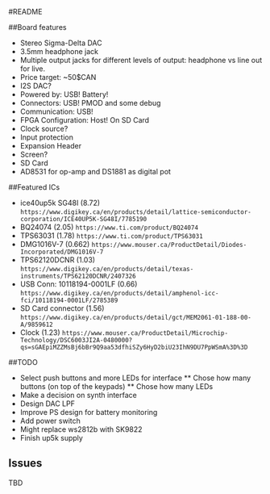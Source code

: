 #README

##Board features

* Stereo Sigma-Delta DAC
* 3.5mm headphone jack
* Multiple output jacks for different levels of output: headphone vs line out for live.
* Price target: ~50$CAN
* I2S DAC?
* Powered by: USB! Battery!
* Connectors: USB! PMOD and some debug
* Communication: USB!
* FPGA Configuration: Host! On SD Card
* Clock source?
* Input protection
* Expansion Header
* Screen?
* SD Card
* AD8531 for op-amp and DS1881 as digital pot

##Featured ICs

* ice40up5k SG48I (8.72) `https://www.digikey.ca/en/products/detail/lattice-semiconductor-corporation/ICE40UP5K-SG48I/7785190`
* BQ24074 (2.05) `https://www.ti.com/product/BQ24074`
* TPS63031 (1.78) `https://www.ti.com/product/TPS63031`
* DMG1016V-7 (0.662) `https://www.mouser.ca/ProductDetail/Diodes-Incorporated/DMG1016V-7`
* TPS62120DCNR (1.03) `https://www.digikey.ca/en/products/detail/texas-instruments/TPS62120DCNR/2407326`
* USB Conn: 10118194-0001LF (0.66) `https://www.digikey.ca/en/products/detail/amphenol-icc-fci/10118194-0001LF/2785389`
* SD Card connector (1.56) `https://www.digikey.ca/en/products/detail/gct/MEM2061-01-188-00-A/9859612`
* Clock (1.23) `https://www.mouser.ca/ProductDetail/Microchip-Technology/DSC6003JI2A-0480000?qs=sGAEpiMZZMsBj6bBr9Q9aa53dfhiSZy6HyD2biU23IhN9DU7PpWSmA%3D%3D`

##TODO

* Select push buttons and more LEDs for interface
** Chose how many buttons (on top of the keypads)
** Chose how many LEDs
* Make a decision on synth interface
* Design DAC LPF
* Improve PS design for battery monitoring
* Add power switch
* Might replace ws2812b with SK9822
* Finish up5k supply

## Issues

TBD
